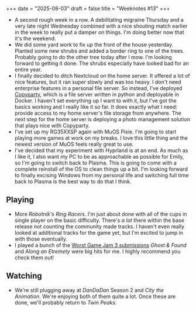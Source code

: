 +++
date = "2025-08-03"
draft = false
title = "Weeknotes #13"
+++

* A second rough week in a row. A debilitating migraine Thursday and a very late night Wednesday combined with a nice shouting match earlier in the week to really put a damper on things. I'm doing better now that it's the weekend.
* We did some yard work to fix up the front of the house yesterday. Planted some new shrubs and added a border ring to one of the trees. Probably going to do the other tree today after I mow. I'm looking forward to getting it done. The shrubs especially have looked bad for an entire year.
* I finally decided to ditch Nextcloud on the home server. It offered a lot of nice features, but it ran super slowly and was too heavy. I don't need enterprise features in a personal file server. So instead, I've deployed [Copyparty](https://github.com/9001/copyparty), which is a file server written in python and deployable in Docker. I haven't set everything up I want to with it, but I've got the basics working and I really like it so far. It does exactly what I need: provide access to my home server's file storage from anywhere. The next step for the home server is deploying a photo management solution that plays nice with Copyparty.
* I've set up my RG35XXSP again with MuOS Pixie. I'm going to start playing more games at work on my breaks. I love this little thing and the newest version of MuOS feels really great to use.
* I've decided that my experiment with Hyprland is at an end. As much as I like it, I also want my PC to be as approachable as possible for Emily, so I'm going to switch back to Plasma. This is going to come with a complete reinstall of the OS to clean things up a bit. I'm looking forward to finally excising Windows from my personal life and switching full time back to Plasma is the best way to do that I think.

## Playing

* More *Robotnik's Ring Racers*. I'm just about done with all of the cups in single player on the basic difficulty. There's *a lot* there within the base release not counting the community made tracks. I haven't even really looked at additional tracks for the game yet, but I'm excited to jump in with those eventually.
* I played a bunch of the [Worst Game Jam 3 submissions](https://itch.io/jam/the-worst-game-jam-3) *Ghost & Found* and *Along an Etremety* were big hits for me. I highly recommend you check them out!

## Watching

* We're still plugging away at *DanDaDan* Season 2 and *City the Animation*. We're enjoying both of them quite a lot. Once these are done, we'll probably return to *Twin Peaks*.
